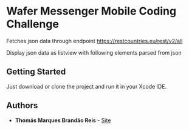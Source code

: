 # Wafer Messenger Mobile Coding Challenge

Fetches json data through endpoint https://restcountries.eu/rest/v2/all

Display json data as listview with following elements parsed from json

## Getting Started

Just download or clone the project and run it in your Xcode IDE.

## Authors

* **Thomás Marques Brandão Reis** - [Site](https://thomasmarques.com.br/)
